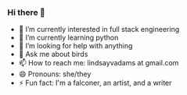 ### Hi there 👋

- 🔭 I’m currently interested in full stack engineering
- 🌱 I’m currently learning python
- 🤔 I’m looking for help with anything
- 💬 Ask me about birds
- 📫 How to reach me: lindsayvadams at gmail.com
- 😄 Pronouns: she/they
- ⚡ Fun fact: I'm a falconer, an artist, and a writer

